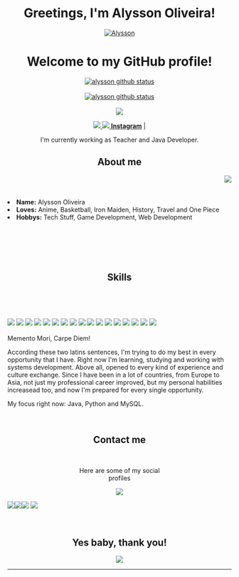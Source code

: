 <h1 align="center">Greetings, I'm Alysson Oliveira!</h1>
<p align="center">
  <a href="https://github.com/dunkelhai"><img src="https://wallpapercave.com/wp/wp4727521.jpg" alt=" Alysson"></a>
</p>

<h1 align="center">Welcome to my GitHub profile!</h1>

<p align="center">
  <a href="https://github.com/dunkelhai"><img src="https://github-readme-stats.vercel.app/api?username=dunkelhai&hide_border=true&show_icons=true&theme=dracula" alt="alysson github status"></a><br><br>
   <a href="https://github.com/dunkelhai"><img src="https://github-readme-stats.vercel.app/api/top-langs/?username=dunkelhai&theme=dracula&hide_border=true" alt="alysson github status"></a><br><br>
  <a href="https://github.com/dunkelhai"><img src="http://github-readme-streak-stats.herokuapp.com?user=dunkelhai&theme=dracula&hide_border=true&date_format=j%20M%5B%20Y%5D"></a>
</p>

<p align="center">
 <a href="mailto: darthvader.alysson@gmail.com">
 <img src="https://img.shields.io/badge/-Alysson-c14438?style=flat-square&logo=Gmail&logoColor=white&link=mailto:darthvader.alysson@gmail.com"/>
 </a>
 <a href="https://www.linkedin.com/in/alysson-oliveira-397a63197/">
 <img src="https://img.shields.io/badge/-Alysson-blue?style=flat-square&logo=Linkedin&logoColor=white&link=https://www.linkedin.com/in/alysson-oliveira-397a63197/"/>
 </a>
  <strong><a href="https://www.instagram.com/dunkelhai/">Instagram</a></strong> |
</p>

<p align="center"> I'm currently working as Teacher and Java Developer.</p>


<h2 align="center"> About me </h2>
  <div align="center">
<img src="https://c.tenor.com/tlP1gAvWPmAAAAAC/kono-suba-anime.gif" align="right">
  </div>
  <br>
  <br>
  <br>
<li>
 <b>Name:</b> Alysson Oliveira</li>
</li>
<li><b>Loves:</b> Anime, Basketball, Iron Maiden, History, Travel and One Piece</li>
<li>
<b>Hobbys:</b> Tech Stuff, Game Development, Web Development
</li>
<br><br><br>
</div>
<div>
  <br>
  <br>
<h2 align="center"> Skills </h2>
 <br>
<p>
</div>
<div>
  <br>
<p align="left"><img src="https://img.shields.io/badge/mysql-%2300f.svg?style=for-the-badge&logo=mysql&logoColor=white"/> <img src="https://img.shields.io/badge/html5%20-%23E34F26.svg?&style=for-the-badge&logo=html5&logoColor=white"/> <img src="https://img.shields.io/badge/css3%20-%231572B6.svg?&style=for-the-badge&logo=css3&logoColor=white"/> <img src="https://img.shields.io/badge/postgres-%23316192.svg?style=for-the-badge&logo=postgresql&logoColor=white"/> <img src="https://img.shields.io/badge/javascript%20-%23323330.svg?&style=for-the-badge&logo=javascript&logoColor=%23F7DF1E"/> <img src="https://img.shields.io/badge/git%20-%23F05033.svg?&style=for-the-badge&logo=git&logoColor=white"/> <img src="https://img.shields.io/badge/.NET-5C2D91?style=for-the-badge&logo=.net&logoColor=white"/> <img src="https://img.shields.io/badge/spring-%236DB33F.svg?style=for-the-badge&logo=spring&logoColor=white"/> <img src="https://img.shields.io/badge/c%23-%23239120.svg?style=for-the-badge&logo=c-sharp&logoColor=white"/> <img src="https://img.shields.io/badge/javascript-%23323330.svg?style=for-the-badge&logo=javascript&logoColor=%23F7DF1E"/> <img src="https://img.shields.io/badge/java-%23ED8B00.svg?style=for-the-badge&logo=java&logoColor=white"/> <img src="https://img.shields.io/badge/python-3670A0?style=for-the-badge&logo=python&logoColor=ffdd54"/> <img src="https://img.shields.io/badge/docker-%230db7ed.svg?style=for-the-badge&logo=docker&logoColor=white"/> <img src="https://img.shields.io/badge/azure-%230072C6.svg?style=for-the-badge&logo=microsoftazure&logoColor=white"/> <img src="https://img.shields.io/badge/sublime_text-%23575757.svg?style=for-the-badge&logo=sublime-text&logoColor=important"/> <img src="https://img.shields.io/badge/Ubuntu-E95420?style=for-the-badge&logo=ubuntu&logoColor=white"/> <img src="https://img.shields.io/badge/-Swagger-%23Clojure?style=for-the-badge&logo=swagger&logoColor=white"/> <br><br>
Memento Mori, Carpe Diem!

According these two latins sentences, I'm trying to do my best in every opportunity that I have. Right now I'm learning, studying and working with systems development. Above all, opened to every kind of experience and culture exchange. Since I have been in a lot of countries, from Europe to Asia, not just my professional career improved, but my personal habilities increasead too, and now I'm prepared for every single opportunity.

My focus right now: Java, Python and MySQL.
</p>
<br>
<h2 align="center"> Contact me </h2>
<br>
<p align="center">Here are some of my social <br>
profiles</p>
<p align="center"><a href="https://twitter.com/PoolPartyAkali" target="_blank"><img src="https://img.shields.io/badge/PwoolPwatyAkwali%20-%231DA1F2.svg?&style=for-the-badge&logo=Twitter&logoColor=white"/></a> 
  
 <img src="https://img.shields.io/badge/battle.net-%2300AEFF.svg?style=for-the-badge&logo=battle.net&logoColor=white"/><img src="https://img.shields.io/badge/xbox-%23107C10.svg?style=for-the-badge&logo=xbox&logoColor=white"/><img src="https://img.shields.io/badge/PSN-%230070D1.svg?style=for-the-badge&logo=Playstation&logoColor=whit"/> <img src="https://img.shields.io/badge/Crunchyroll-F47521?style=for-the-badge&logo=crunchyroll&logoColor=white"/>
 </p>
</div>
<br>
<div>
<h2 align="center">Yes baby, thank you!</h2>
<div align="center">
<img src="https://c.tenor.com/N5v8Cqz0DY0AAAAC/makise-kirusu-steins-gate.gif">
</div>
<hr>
</div>
</div>
    </center>
</body>
